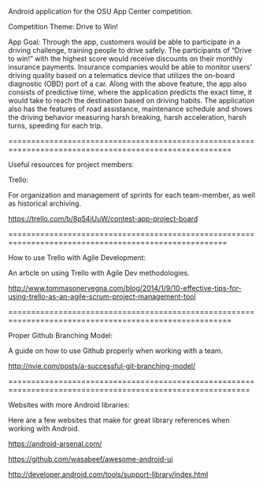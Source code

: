 Android application for the OSU App Center competition.

Competition Theme: Drive to Win!

App Goal: Through the app, customers would be able to participate in a driving challenge, training people to drive safely.
The participants of “Drive to win!” with the highest score would receive discounts on their monthly insurance payments.
Insurance companies would be able to monitor users’ driving quality based on a telematics device that utilizes the
on-board diagnostic (OBD) port of a car. Along with the above feature, the app also consists of predictive time, where the
application predicts the exact time, it would take to reach the destination based on driving habits. The application also
has the features of road assistance, maintenance schedule and shows the driving behavior measuring harsh breaking, harsh
acceleration, harsh turns, speeding for each trip.

=======================================================================================================

Useful resources for project members:

Trello:

For organization and management of sprints for each team-member, as well as historical archiving.

https://trello.com/b/8p54iUuW/contest-app-project-board

======================================================================================================

How to use Trello with Agile Development:

An article on using Trello with Agile Dev methodologies.

http://www.tommasonervegna.com/blog/2014/1/9/10-effective-tips-for-using-trello-as-an-agile-scrum-project-management-tool

=======================================================================================================

Proper Github Branching Model:

A guide on how to use Github properly when working with a team.

http://nvie.com/posts/a-successful-git-branching-model/

===========================================================================================================

Websites with more Android libraries:

Here are a few websites that make for great library references when working with Android.

https://android-arsenal.com/

https://github.com/wasabeef/awesome-android-ui

http://developer.android.com/tools/support-library/index.html
